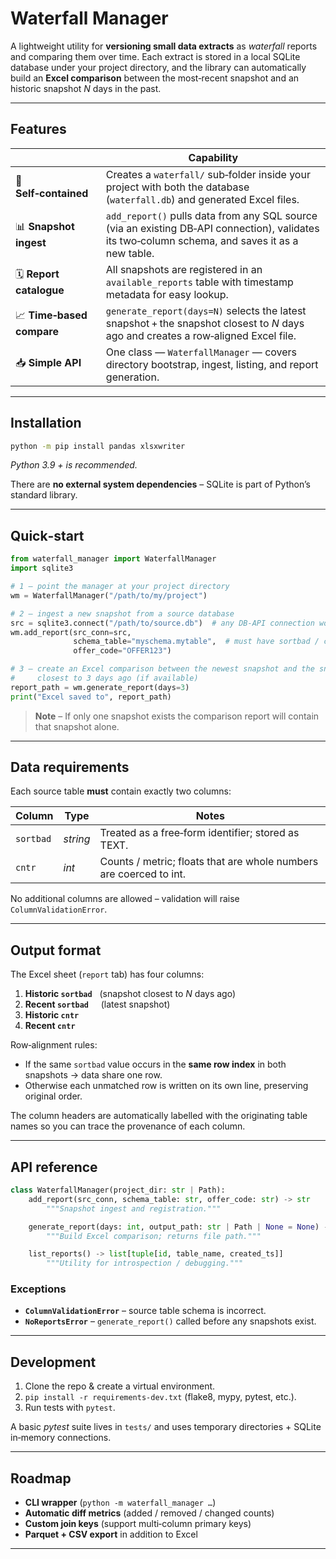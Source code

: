 # Waterfall Manager

A lightweight utility for **versioning small data extracts** as *waterfall* reports and comparing them over time.  Each extract is stored in a local SQLite database under your project directory, and the library can automatically build an **Excel comparison** between the most‑recent snapshot and an historic snapshot *N* days in the past.

---

## Features

|                           | Capability                                                                                                                                       |
| ------------------------- | ------------------------------------------------------------------------------------------------------------------------------------------------ |
| 📁 **Self‑contained**     | Creates a `waterfall/` sub‑folder inside your project with both the database (`waterfall.db`) and generated Excel files.                         |
| 📊 **Snapshot ingest**    | `add_report()` pulls data from any SQL source (via an existing DB‑API connection), validates its two‑column schema, and saves it as a new table. |
| 🗓️ **Report catalogue**  | All snapshots are registered in an `available_reports` table with timestamp metadata for easy lookup.                                            |
| 📈 **Time‑based compare** | `generate_report(days=N)` selects the latest snapshot + the snapshot closest to *N* days ago and creates a row‑aligned Excel file.               |
| 📥 **Simple API**         | One class — `WaterfallManager` — covers directory bootstrap, ingest, listing, and report generation.                                             |

---

## Installation

```bash
python -m pip install pandas xlsxwriter
```

*Python 3.9 + is recommended.*

There are **no external system dependencies** – SQLite is part of Python’s standard library.

---

## Quick‑start

```python
from waterfall_manager import WaterfallManager
import sqlite3

# 1 – point the manager at your project directory
wm = WaterfallManager("/path/to/my/project")

# 2 – ingest a new snapshot from a source database
src = sqlite3.connect("/path/to/source.db")  # any DB‑API connection works
wm.add_report(src_conn=src,
              schema_table="myschema.mytable",  # must have sortbad / cntr cols
              offer_code="OFFER123")

# 3 – create an Excel comparison between the newest snapshot and the snapshot
#     closest to 3 days ago (if available)
report_path = wm.generate_report(days=3)
print("Excel saved to", report_path)
```

> **Note** – If only one snapshot exists the comparison report will contain that snapshot alone.

---

## Data requirements

Each source table **must** contain exactly two columns:

| Column    | Type     | Notes                                                              |
| --------- | -------- | ------------------------------------------------------------------ |
| `sortbad` | *string* | Treated as a free‑form identifier; stored as TEXT.                 |
| `cntr`    | *int*    | Counts / metric; floats that are whole numbers are coerced to int. |

No additional columns are allowed – validation will raise `ColumnValidationError`.

---

## Output format

The Excel sheet (`report` tab) has four columns:

1. **Historic `sortbad`**   (snapshot closest to *N* days ago)
2. **Recent `sortbad`**     (latest snapshot)
3. **Historic `cntr`**
4. **Recent `cntr`**

Row‑alignment rules:

* If the same `sortbad` value occurs in the **same row index** in both snapshots → data share one row.
* Otherwise each unmatched row is written on its own line, preserving original order.

The column headers are automatically labelled with the originating table names so you can trace the provenance of each column.

---

## API reference

```python
class WaterfallManager(project_dir: str | Path):
    add_report(src_conn, schema_table: str, offer_code: str) -> str
        """Snapshot ingest and registration."""

    generate_report(days: int, output_path: str | Path | None = None) -> Path
        """Build Excel comparison; returns file path."""

    list_reports() -> list[tuple[id, table_name, created_ts]]
        """Utility for introspection / debugging."""
```

### Exceptions

* **`ColumnValidationError`** – source table schema is incorrect.
* **`NoReportsError`** – `generate_report()` called before any snapshots exist.

---

## Development

1. Clone the repo & create a virtual environment.
2. `pip install -r requirements-dev.txt` (flake8, mypy, pytest, etc.).
3. Run tests with `pytest`.

A basic *pytest* suite lives in `tests/` and uses temporary directories + SQLite in‑memory connections.

---

## Roadmap

* **CLI wrapper** (`python -m waterfall_manager …`)
* **Automatic diff metrics** (added / removed / changed counts)
* **Custom join keys** (support multi‑column primary keys)
* **Parquet + CSV export** in addition to Excel

---
